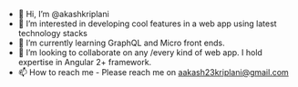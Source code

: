- 👋 Hi, I’m @akashkriplani
- 👀 I’m interested in developing cool features in a web app using latest technology stacks
- 🌱 I’m currently learning GraphQL and Micro front ends.
- 💞️ I’m looking to collaborate on any /every kind of web app. I hold expertise in Angular 2+ framework. 
- 📫 How to reach me - Please reach me on aakash23kriplani@gmail.com

<!---
akashkriplani/akashkriplani is a ✨ special ✨ repository because its `README.md` (this file) appears on your GitHub profile.
You can click the Preview link to take a look at your changes.
--->

